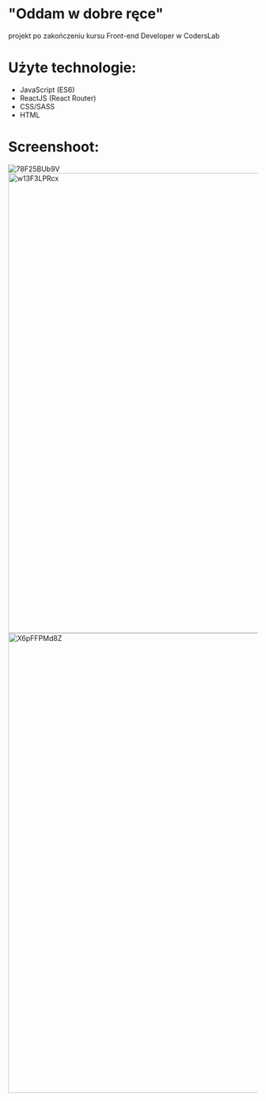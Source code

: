 # "Oddam w dobre ręce"
projekt po zakończeniu kursu Front-end Developer w CodersLab

# Użyte technologie:
- JavaScript (ES6)
- ReactJS (React Router)
- CSS/SASS
- HTML

# Screenshoot:
![78F25BUb9V](https://user-images.githubusercontent.com/81171876/161451796-11453ca7-abf9-4842-94bf-bb4f0475daf8.jpg)
<img width="929" alt="w13F3LPRcx" src="https://user-images.githubusercontent.com/81171876/161451802-6abfd03d-abbe-4bfc-ab9a-7c4c73af5563.png">
<img width="929" alt="X6pFFPMd8Z" src="https://user-images.githubusercontent.com/81171876/161451804-cd912343-491d-470a-b028-2b318e7118de.png">

